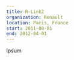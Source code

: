 ```yaml
---
title: R-Link2
organization: Renault
location: Paris, France
start: 2011-08-01
end: 2012-04-01
---
```


Ipsum